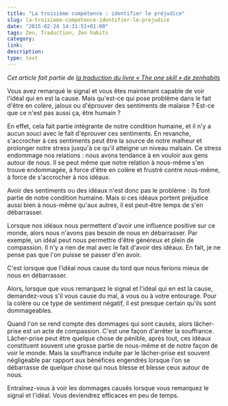 ```yaml
---
title: "La troisième compétence : identifier le préjudice"
slug: la-troisieme-competence-identifier-le-prejudice
date: "2015-02-24 14:31:51+01:00"
tags: Zen, Traduction, Zen habits
category: 
link: 
description: 
type: text
---
```


_Cet article fait partie de [la traduction du livre « The one skill » de zenhabits](/blog/fr/traduction-du-livre-the-one-skill-de-zenhabits/)_

Vous avez remarqué le signal et vous êtes maintenant capable de voir l'idéal qui en est la cause. Mais qu'est-ce qui pose problème dans le fait d'être en colère, jaloux ou d'éprouver des sentiments de malaise ? Est-ce que ce n'est pas aussi ça, être humain ?
<!-- TEASER_END -->
En effet, cela fait partie intégrante de notre condition humaine, et il n'y a aucun souci avec le fait d'éprouver ces sentiments. En revanche, s'accrocher à ces sentiments peut être la source de notre malheur et prolonger notre stress jusqu'à ce qu'il atteigne un niveau malsain. Ce stress endommage nos relations : nous avons tendance à en vouloir aux gens autour de nous. Il se peut même que notre relation à nous-même s'en trouve endommagée, à force d'être en colère et frustré contre nous-même, à force de s'accrocher à nos idéaux.

Avoir des sentiments ou des idéaux n'est donc pas le problème : ils font partie de notre condition humaine. Mais si ces idéaux portent préjudice aussi bien à nous-même qu'aux autres, il est peut-être temps de s'en débarrasser.

Lorsque nos idéaux nous permettent d'avoir une influence positive sur ce monde, alors nous n'avons pas besoin de nous en débarrasser. Par exemple, un idéal peut nous permettre d'être généreux et plein de compassion. Il n'y a rien de mal avec le fait d'avoir des idéaux. En fait, je ne pense pas que l'on puisse se passer d'en avoir.

C'est lorsque que l'idéal nous cause du tord que nous ferions mieux de nous en débarrasser.

Alors, lorsque que vous remarquez le signal et l'idéal qui en est la cause, demandez-vous s'il vous cause du mal, à vous ou à votre entourage. Pour la colère ou ce type de sentiment négatif, il est presque certain qu'ils sont dommageables.

Quand l'on se rend compte des dommages qui sont causés, alors lâcher-prise est un acte de compassion. C'est une façon d'arrêter la souffrance. Lâcher-prise peut être quelque chose de pénible, après tout, ces idéaux constituent souvent une grosse partie de nous-même et de notre façon de voir le monde. Mais la souffrance induite par le lâcher-prise est souvent négligeable par rapport aux bénéfices engendrés lorsque l'on se débarrasse de quelque chose qui nous blesse et blesse ceux autour de nous.

Entraînez-vous à voir les dommages causés lorsque vous remarquez le signal et l'idéal. Vous deviendrez efficaces en peu de temps.

